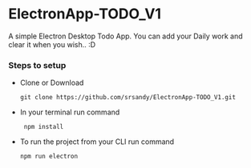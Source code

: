 # ElectronApp-TODO_V1
A simple Electron Desktop Todo App. 
You can add your Daily work and clear it when you wish.. :D

### Steps to setup
  - Clone or Download
    ```
    git clone https://github.com/srsandy/ElectronApp-TODO_V1.git
    ```
  - In your terminal run command
    ```
     npm install  
     ```
  - To run the project from your CLI run command
    ```
    npm run electron
    ``` 
  
